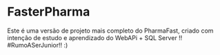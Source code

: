 # FasterPharma
Este é uma versão de  projeto mais completo do PharmaFast, criado com intenção de estudo e aprendizado do WebAPi + SQL Server !! #RumoASerJunior!! :)
